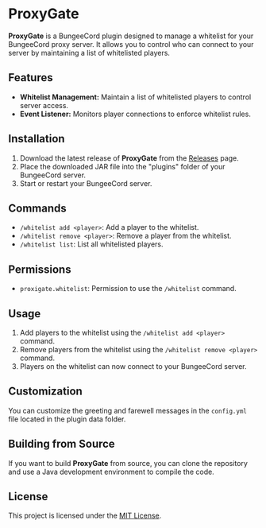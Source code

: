 # ProxyGate

**ProxyGate** is a BungeeCord plugin designed to manage a whitelist for your BungeeCord proxy server. It allows you to control who can connect to your server by maintaining a list of whitelisted players.

## Features

- **Whitelist Management:** Maintain a list of whitelisted players to control server access.
- **Event Listener:** Monitors player connections to enforce whitelist rules.

## Installation

1. Download the latest release of **ProxyGate** from the [Releases](https://github.com/your-repo-url/releases) page.
2. Place the downloaded JAR file into the "plugins" folder of your BungeeCord server.
3. Start or restart your BungeeCord server.

## Commands

- `/whitelist add <player>`: Add a player to the whitelist.
- `/whitelist remove <player>`: Remove a player from the whitelist.
- `/whitelist list`: List all whitelisted players.

## Permissions

- `proxigate.whitelist`: Permission to use the `/whitelist` command.

## Usage

1. Add players to the whitelist using the `/whitelist add <player>` command.
2. Remove players from the whitelist using the `/whitelist remove <player>` command.
3. Players on the whitelist can now connect to your BungeeCord server.

## Customization

You can customize the greeting and farewell messages in the `config.yml` file located in the plugin data folder.

## Building from Source

If you want to build **ProxyGate** from source, you can clone the repository and use a Java development environment to compile the code.

## License

This project is licensed under the [MIT License](LICENSE).
